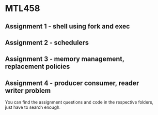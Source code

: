 # MTL458
## Assignment 1 - shell using fork and exec
## Assignment 2 - schedulers
## Assignment 3 - memory management, replacement policies
## Assignment 4 - producer consumer, reader writer problem
You can find the assignment questions and code in the respective folders, just have to search enough.
